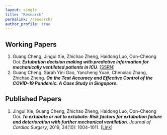 ```yaml
---
layout: single
title: "Research"
permalink: /research/
author_profile: true
---
```


## Working Papers
1. Guang Cheng, Jingui Xie, Zhichao Zheng, Haidong Luo, Oon-Cheong Ooi. ***Extubation decision making with predictive information for mechanically ventilated patients in ICU***. [[SSRN](https://ssrn.com/abstract=3397530)] 
2. Guang Cheng, Sarah Yini Gao, Yancheng Yuan, Chenxiao Zhang, Zhichao Zheng. ***On the Test Accuracy and Effective Control of the COVID-19 Pandemic: A Case Study in Singapore***.

## Published Papers
1. Jingui Xie, Guang Cheng, Zhichao Zheng, Haidong Luo, Oon-Cheong Ooi. ***To extubate or not to extubate: Risk factors for extubation failure and deterioration with further mechanical ventilation***. *Journal of Cardiac Surgery*, 2019, 34(10): 1004–1011. [[Link](https://onlinelibrary.wiley.com/doi/abs/10.1111/jocs.14189)]
